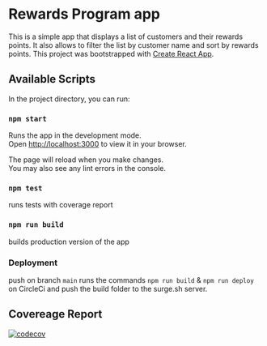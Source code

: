 # Rewards Program app

This is a simple app that displays a list of customers and their rewards points. It also allows to filter the list by customer name and sort by rewards points.
This project was bootstrapped with [Create React App](https://github.com/facebook/create-react-app).

## Available Scripts

In the project directory, you can run:

### `npm start`

Runs the app in the development mode.\
Open [http://localhost:3000](http://localhost:3000) to view it in your browser.

The page will reload when you make changes.\
You may also see any lint errors in the console.

### `npm test`

runs tests with coverage report

### `npm run build`

builds production version of the app

### Deployment

push on branch `main` runs the commands `npm run build` & `npm run deploy` on CircleCi and push the build folder to the surge.sh server.

## Covereage Report

[![codecov](https://codecov.io/gh/leshek-pawlak/rewards-program/graph/badge.svg?token=KMV6E5VMSY)](https://codecov.io/gh/leshek-pawlak/rewards-program)
